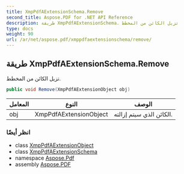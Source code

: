 ```yaml
---
title: XmpPdfAExtensionSchema.Remove
second_title: Aspose.PDF for .NET API Reference
description: طريقة XmpPdfAExtensionSchema. تزيل الكائن من المخطط
type: docs
weight: 90
url: /ar/net/aspose.pdf/xmppdfaextensionschema/remove/
---
```

## طريقة XmpPdfAExtensionSchema.Remove

تزيل الكائن من المخطط.

```csharp
public void Remove(XmpPdfAExtensionObject obj)
```

| المعامل | النوع | الوصف |
| --- | --- | --- |
| obj | XmpPdfAExtensionObject | الكائن الذي سيتم إزالته. |

### انظر أيضًا

* class [XmpPdfAExtensionObject](../../xmppdfaextensionobject/)
* class [XmpPdfAExtensionSchema](../)
* namespace [Aspose.Pdf](../../../aspose.pdf/)
* assembly [Aspose.PDF](../../../)